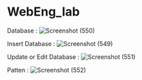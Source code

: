 # WebEng_lab
Database : 
![Screenshot (550)](https://user-images.githubusercontent.com/51853856/175764606-dd424ef5-bc1b-4f4a-82ab-1f1a1898fa92.png)

Insert Database :
![Screenshot (549)](https://user-images.githubusercontent.com/51853856/175764613-a219aca2-0006-48a3-aef5-dfda53e09e64.png)

Update or Edit Database :
![Screenshot (551)](https://user-images.githubusercontent.com/51853856/175764598-2e74e149-d77b-4440-8c68-29ff26b58ce5.png)

Patten :
![Screenshot (552)](https://user-images.githubusercontent.com/51853856/175764664-c179384c-8551-486a-96b6-73593feac757.png)

